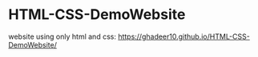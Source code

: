 # HTML-CSS-DemoWebsite
website using only html and css: https://ghadeer10.github.io/HTML-CSS-DemoWebsite/
